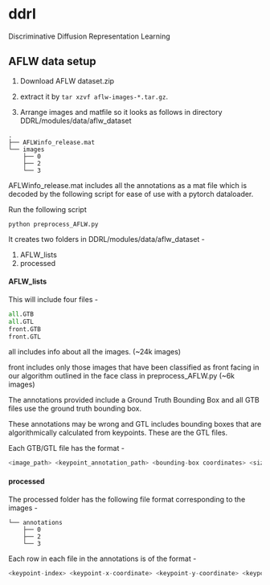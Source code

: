 # ddrl
Discriminative Diffusion Representation Learning

## AFLW data setup
1. Download AFLW dataset.zip
2. extract it by `tar xzvf aflw-images-*.tar.gz`.

3. Arrange images and matfile so it looks as follows in directory DDRL/modules/data/aflw_dataset
```
.
├── AFLWinfo_release.mat
└── images
    ├── 0
    ├── 2
    └── 3
```

AFLWinfo_release.mat includes all the annotations as a mat file which
is decoded by the following script for ease of use with a pytorch dataloader.

Run the following script
```
python preprocess_AFLW.py
```
It creates two folders in DDRL/modules/data/aflw_dataset - 

1. AFLW_lists
2. processed

#### AFLW_lists
This will include four files - 
```python
all.GTB
all.GTL
front.GTB
front.GTL
```

all includes info about all the images. (~24k images)

front includes only those images that have been classified
as front facing in our algorithm outlined in the face class in preprocess_AFLW.py (~6k images)

The annotations provided include a Ground Truth Bounding Box and all GTB files use the ground truth bounding box.

These annotations may be wrong and GTL includes bounding boxes that are algorithmically calculated from keypoints. These are the GTL files.

Each GTB/GTL file has the format - 
```python
<image_path> <keypoint_annotation_path> <bounding-box coordinates> <size of image>
```

#### processed
The processed folder has the following file format corresponding to the images -
```
└── annotations
    ├── 0
    ├── 2
    └── 3
```

Each row in each file in the annotations is of the format - 
```python
<keypoint-index> <keypoint-x-coordinate> <keypoint-y-coordinate> <keypoint masked or not>
```